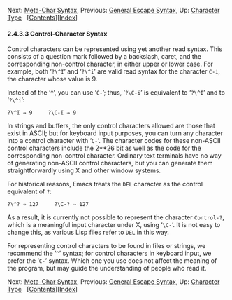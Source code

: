<!-- This is the GNU Emacs Lisp Reference Manual
corresponding to Emacs version 27.2.

Copyright (C) 1990-1996, 1998-2021 Free Software Foundation,
Inc.

Permission is granted to copy, distribute and/or modify this document
under the terms of the GNU Free Documentation License, Version 1.3 or
any later version published by the Free Software Foundation; with the
Invariant Sections being "GNU General Public License," with the
Front-Cover Texts being "A GNU Manual," and with the Back-Cover
Texts as in (a) below.  A copy of the license is included in the
section entitled "GNU Free Documentation License."

(a) The FSF's Back-Cover Text is: "You have the freedom to copy and
modify this GNU manual.  Buying copies from the FSF supports it in
developing GNU and promoting software freedom." -->

<!-- Created by GNU Texinfo 6.7, http://www.gnu.org/software/texinfo/ -->

Next: [Meta-Char Syntax](Meta_002dChar-Syntax.html), Previous: [General Escape Syntax](General-Escape-Syntax.html), Up: [Character Type](Character-Type.html)   \[[Contents](index.html#SEC_Contents "Table of contents")]\[[Index](Index.html "Index")]

#### 2.4.3.3 Control-Character Syntax

Control characters can be represented using yet another read syntax. This consists of a question mark followed by a backslash, caret, and the corresponding non-control character, in either upper or lower case. For example, both ‘`?\^I`’ and ‘`?\^i`’ are valid read syntax for the character `C-i`, the character whose value is 9.

Instead of the ‘`^`’, you can use ‘`C-`’; thus, ‘`?\C-i`’ is equivalent to ‘`?\^I`’ and to ‘`?\^i`’:

    ?\^I ⇒ 9     ?\C-I ⇒ 9

In strings and buffers, the only control characters allowed are those that exist in ASCII; but for keyboard input purposes, you can turn any character into a control character with ‘`C-`’. The character codes for these non-ASCII control characters include the 2\*\*26 bit as well as the code for the corresponding non-control character. Ordinary text terminals have no way of generating non-ASCII control characters, but you can generate them straightforwardly using X and other window systems.

For historical reasons, Emacs treats the `DEL` character as the control equivalent of `?`:

    ?\^? ⇒ 127     ?\C-? ⇒ 127

As a result, it is currently not possible to represent the character `Control-?`, which is a meaningful input character under X, using ‘`\C-`’. It is not easy to change this, as various Lisp files refer to `DEL` in this way.

For representing control characters to be found in files or strings, we recommend the ‘`^`’ syntax; for control characters in keyboard input, we prefer the ‘`C-`’ syntax. Which one you use does not affect the meaning of the program, but may guide the understanding of people who read it.

Next: [Meta-Char Syntax](Meta_002dChar-Syntax.html), Previous: [General Escape Syntax](General-Escape-Syntax.html), Up: [Character Type](Character-Type.html)   \[[Contents](index.html#SEC_Contents "Table of contents")]\[[Index](Index.html "Index")]
